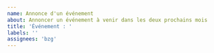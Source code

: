 ```yaml
---
name: Annonce d'un événement
about: Annoncer un événement à venir dans les deux prochains mois
title: 'Événement : '
labels: ''
assignees: 'bzg'
---
```


<!-- Nom de la structure porteuse de l'événement -->

<!-- Description courte de l'événement (qui sera là, pourquoi faire - 7 lignes maximum) -->

<!-- URL vers le site d'inscription à l'événement -->
